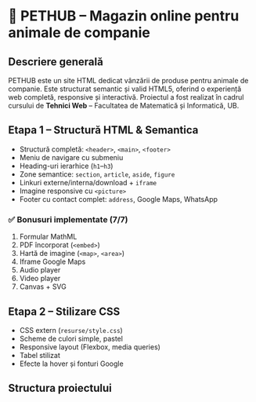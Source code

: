 # 🐾 PETHUB – Magazin online pentru animale de companie

## Descriere generală
PETHUB este un site HTML dedicat vânzării de produse pentru animale de companie. Este structurat semantic și valid HTML5, oferind o experiență web completă, responsive și interactivă. Proiectul a fost realizat în cadrul cursului de **Tehnici Web** – Facultatea de Matematică și Informatică, UB.

## Etapa 1 – Structură HTML & Semantica
- Structură completă: `<header>`, `<main>`, `<footer>`
- Meniu de navigare cu submeniu
- Heading-uri ierarhice (`h1`–`h3`)
- Zone semantice: `section`, `article`, `aside`, `figure`
- Linkuri externe/interna/download + `iframe`
- Imagine responsive cu `<picture>`
- Footer cu contact complet: `address`, Google Maps, WhatsApp

### ✅ Bonusuri implementate (7/7)
1. Formular MathML
2. PDF încorporat (`<embed>`)
3. Hartă de imagine (`<map>`, `<area>`)
4. Iframe Google Maps
5. Audio player
6. Video player
7. Canvas + SVG

## Etapa 2 – Stilizare CSS
- CSS extern (`resurse/style.css`)
- Scheme de culori simple, pastel
- Responsive layout (Flexbox, media queries)
- Tabel stilizat
- Efecte la hover și fonturi Google

## Structura proiectului


